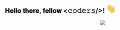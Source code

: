 <h2> 𝐇𝐞𝐥𝐥𝐨 𝐭𝐡𝐞𝐫𝐞, 𝐟𝐞𝐥𝐥𝐨𝐰 <𝚌𝚘𝚍𝚎𝚛𝚜/>! <img src="https://raw.githubusercontent.com/ABSphreak/ABSphreak/master/gifs/Hi.gif" width="30px"></h2>
<img align='right' src='https://user-images.githubusercontent.com/5713670/87202985-820dcb80-c2b6-11ea-9f56-7ec461c497c3.gif' width='200"'>

<!--I am Kambar Mirmanov 😃. I am from Almaty, Kazakhstan and currently studing at Sunway Univeristy, Malaysia 🏫.I learn very fast and passionate about learning new things.
**kamasaky/kamasaky** is a ✨ _special_ ✨ repository because its `README.md` (this file) appears on your GitHub profile.

:


-->
